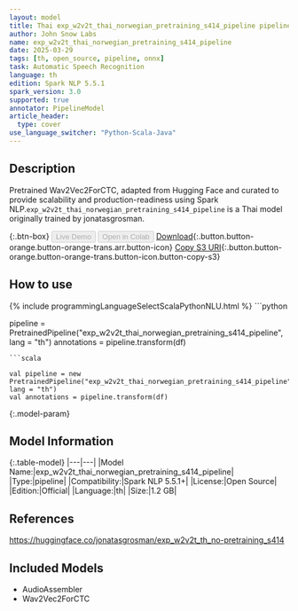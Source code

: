 ```yaml
---
layout: model
title: Thai exp_w2v2t_thai_norwegian_pretraining_s414_pipeline pipeline Wav2Vec2ForCTC from jonatasgrosman
author: John Snow Labs
name: exp_w2v2t_thai_norwegian_pretraining_s414_pipeline
date: 2025-03-29
tags: [th, open_source, pipeline, onnx]
task: Automatic Speech Recognition
language: th
edition: Spark NLP 5.5.1
spark_version: 3.0
supported: true
annotator: PipelineModel
article_header:
  type: cover
use_language_switcher: "Python-Scala-Java"
---
```


## Description

Pretrained Wav2Vec2ForCTC, adapted from Hugging Face and curated to provide scalability and production-readiness using Spark NLP.`exp_w2v2t_thai_norwegian_pretraining_s414_pipeline` is a Thai model originally trained by jonatasgrosman.

{:.btn-box}
<button class="button button-orange" disabled>Live Demo</button>
<button class="button button-orange" disabled>Open in Colab</button>
[Download](https://s3.amazonaws.com/auxdata.johnsnowlabs.com/public/models/exp_w2v2t_thai_norwegian_pretraining_s414_pipeline_th_5.5.1_3.0_1743289440214.zip){:.button.button-orange.button-orange-trans.arr.button-icon}
[Copy S3 URI](s3://auxdata.johnsnowlabs.com/public/models/exp_w2v2t_thai_norwegian_pretraining_s414_pipeline_th_5.5.1_3.0_1743289440214.zip){:.button.button-orange.button-orange-trans.button-icon.button-copy-s3}

## How to use



<div class="tabs-box" markdown="1">
{% include programmingLanguageSelectScalaPythonNLU.html %}
```python

pipeline = PretrainedPipeline("exp_w2v2t_thai_norwegian_pretraining_s414_pipeline", lang = "th")
annotations =  pipeline.transform(df)   

```
```scala

val pipeline = new PretrainedPipeline("exp_w2v2t_thai_norwegian_pretraining_s414_pipeline", lang = "th")
val annotations = pipeline.transform(df)

```
</div>

{:.model-param}
## Model Information

{:.table-model}
|---|---|
|Model Name:|exp_w2v2t_thai_norwegian_pretraining_s414_pipeline|
|Type:|pipeline|
|Compatibility:|Spark NLP 5.5.1+|
|License:|Open Source|
|Edition:|Official|
|Language:|th|
|Size:|1.2 GB|

## References

https://huggingface.co/jonatasgrosman/exp_w2v2t_th_no-pretraining_s414

## Included Models

- AudioAssembler
- Wav2Vec2ForCTC